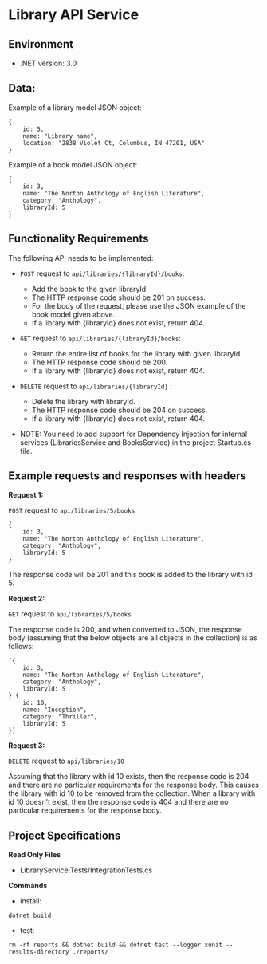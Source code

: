 # Library API Service

## Environment 

- .NET version: 3.0

## Data:  
Example of a library model JSON object:
```
{
    id: 5,
    name: "Library name",
    location: "2838 Violet Ct, Columbus, IN 47201, USA"
}  
```

Example of a book model JSON object:
```
{
    id: 3,
    name: "The Norton Anthology of English Literature",
    category: "Anthology",
    libraryId: 5
}  
```

## Functionality Requirements

The following API needs to be implemented:

- `POST` request to `api/libraries/{libraryId}/books`:
    - Add the book to the given libraryId. 
    - The HTTP response code should be 201 on success.
    - For the body of the request, please use the JSON example of the book model given above.
    - If a library with {libraryId} does not exist, return 404.

- `GET` request to `api/libraries/{libraryId}/books`:
    - Return the entire list of books for the library with given libraryId.
    - The HTTP response code should be 200.
    - If a library with {libraryId} does not exist, return 404.
 
- `DELETE` request to `api/libraries/{libraryId}` :
    - Delete the library with libraryId. 
    - The HTTP response code should be 204 on success.
    - If a library with {libraryId} does not exist, return 404.
 

- NOTE: You need to add support for Dependency Injection for internal services (LibrariesService and BooksService) in the project Startup.cs file.

## Example requests and responses with headers

**Request 1:**

`POST` request to `api/libraries/5/books`

```
{
    id: 3,
    name: "The Norton Anthology of English Literature",
    category: "Anthology",
    libraryId: 5
}
```
The response code will be 201 and this book is added to the library with id 5.

**Request 2:**

`GET` request to `api/libraries/5/books`

The response code is 200, and when converted to JSON, the response body (assuming that the below objects are all objects in the collection) is as follows:

```
[{
    id: 3,
    name: "The Norton Anthology of English Literature",
    category: "Anthology",
    libraryId: 5
} {
    id: 10,
    name: "Inception",
    category: "Thriller",
    libraryId: 5
}]
```

**Request 3:**

`DELETE` request to `api/libraries/10`

Assuming that the library with id 10 exists, then the response code is 204 and there are no particular requirements for the response body. This causes the library with id 10 to be removed from the collection. When a library with id 10 doesn't exist, then the response code is 404 and there are no particular requirements for the response body.

## Project Specifications

**Read Only Files**
- LibraryService.Tests/IntegrationTests.cs

**Commands**
- install: 
```
dotnet build
```
- test: 
```
rm -rf reports && dotnet build && dotnet test --logger xunit --results-directory ./reports/
```
